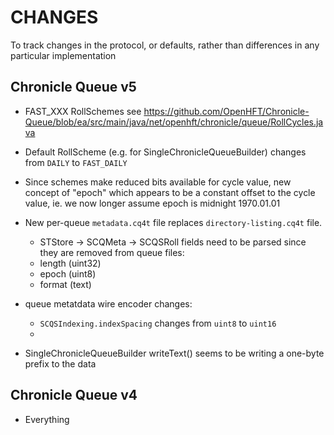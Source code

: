 CHANGES
====

To track changes in the protocol, or defaults, rather than differences in any particular implementation

Chronicle Queue v5
----

* FAST_XXX RollSchemes see https://github.com/OpenHFT/Chronicle-Queue/blob/ea/src/main/java/net/openhft/chronicle/queue/RollCycles.java

* Default RollScheme (e.g. for SingleChronicleQueueBuilder) changes from `DAILY` to `FAST_DAILY`
* Since schemes make reduced bits available for cycle value, new concept of "epoch" which appears to be a constant offset to the cycle value, ie. we now longer assume epoch is midnight 1970.01.01
* New per-queue `metadata.cq4t` file replaces `directory-listing.cq4t` file.
  * STStore -> SCQMeta -> SCQSRoll fields need to be parsed since they are removed from queue files:
  * length (uint32)
  * epoch (uint8)
  * format (text)
* queue metatdata wire encoder changes:
  * `SCQSIndexing.indexSpacing` changes from `uint8` to `uint16`
  *
* SingleChronicleQueueBuilder writeText() seems to be writing a one-byte prefix to the data


Chronicle Queue v4
----
* Everything
